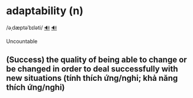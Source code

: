 # adaptability (n)

/əˌdæptəˈbɪləti/ [🔊](https://www.oxfordlearnersdictionaries.com/media/english/uk_pron/a/ada/adapt/adaptability__gb_1.mp3) [🔊](https://www.oxfordlearnersdictionaries.com/media/english/us_pron/a/ada/adapt/adaptability__us_1.mp3)

Uncountable

## (Success) the quality of being able to change or be changed in order to deal successfully with new situations (tính thích ứng/nghi; khả năng thích ứng/nghi)